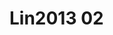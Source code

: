 <a name="material" />

# Lin2013 02
<script type="application/ld+json">
  {
    "@context": "https://schema.org/",
    "@type": "ChemicalSubstance",
    "http://purl.org/dc/terms/conformsTo":
      {
        "@type": "CreativeWork",
        "@id": "https://bioschemas.org/profiles/ChemicalSubstance/0.4-RELEASE/"
      },
    "@id": "https://egonw.github.io/nanowiki/nanowiki449.html#material",
    "name": "Lin2013 02",
    "sameAs": "http://127.0.0.1/mediawiki/index.php/Special:URIResolver/Lin2013_02"
  }
</script>


